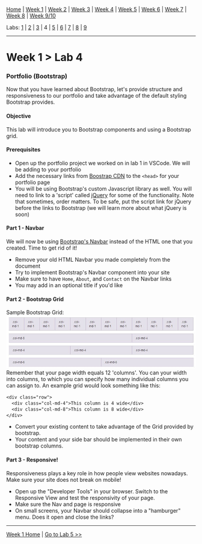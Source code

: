 [Home](/README.MD) | [Week 1](../../week-01/ReadMe.md) | [Week 2](../../week-02/ReadMe.md) | [Week 3](../../week-03/ReadMe.md) | [Week 4](../../week-04/ReadMe.md) | [Week 5](../../week-05/ReadMe.md) | [Week 6](../../week-06/ReadMe.md) | [Week 7](../../week-07/ReadMe.md) | [Week 8](../../week-08/ReadMe.md) | [Week 9/10](../../week-09_10/ReadMe.md)

Labs: [1](./lab-01.md) | [2](./lab-02.md) | [3](./lab-03.md) | 4 | [5](./lab-05.md) | [6](./lab-06.md) | [7](./lab-07.md) | [8](./lab-08.md) | [9](./lab-09.md)

---

# Week 1 > Lab 4

### Portfolio (Bootstrap)
Now that you have learned about Bootstrap, let's provide structure and responsiveness to our portfolio and take advantage of the default styling Bootstrap provides.

#### Objective
This lab will introduce you to Bootstrap components and using a Bootstrap grid.

#### Prerequisites
- Open up the portfolio project we worked on in lab 1 in VSCode. We will be adding to your portfolio
- Add the necessary links from [Boostrap CDN](https://www.bootstrapcdn.com/) to the `<head>` for your portfolio page
- You will be using Bootstrap's custom Javascript library as well. You will need to link to a 'script' called [jQuery](https://code.jquery.com/) for some of the functionality. Note that sometimes, order matters. To be safe, put the script link for jQuery before the links to Bootstrap (we will learn more about what jQuery is soon)

#### Part 1 - Navbar
We will now be using [Bootstrap's Navbar](https://getbootstrap.com/docs/4.0/components/navbar/) instead of the HTML one that you created. Time to get rid of it!
- Remove your old HTML Navbar you made completely from the document
- Try to implement Bootstrap's Navbar component into your site
- Make sure to have `Home`, `About`, and `Contact` on the Navbar links
- You may add in an optional title if you'd like

#### Part 2 - Bootstrap Grid

Sample Bootstrap Grid:
![Portfolio Page Example](../../public/img/bsgrid.jpg)
Remember that your page width equals 12 'columns'. You can your width into columns, to which you can specify how many individual columns you can assign to. An example grid would look something like this:
```
<div class="row">
  <div class="col-md-4">This column is 4 wide</div>
  <div class="col-md-8">This column is 8 wide</div>
</div>
```


- Convert your existing content to take advantage of the Grid provided by bootstrap.
- Your content and your side bar should be implemented in their own bootstrap columns.

#### Part 3 - Responsive!
Responsiveness plays a key role in how people view websites nowadays. Make sure your site does not break on mobile!
- Open up the "Developer Tools" in your browser. Switch to the Responsive View and test the responsivity of your page.
- Make sure the Nav and page is responsive
- On small screens, your Navbar should collapse into a "hamburger" menu. Does it open and close the links?

---
[Week 1 Home](../ReadMe.md) | [Go to Lab 5 >>](./lab-05.md)
